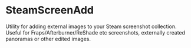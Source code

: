 # SteamScreenAdd
Utility for adding external images to your Steam screenshot collection. Useful for Fraps/Afterburner/ReShade etc screenshots, externally created panoramas or other edited images.
